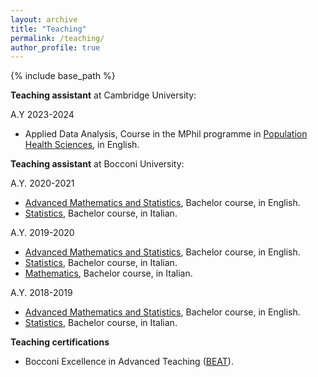 ```yaml
---
layout: archive
title: "Teaching"
permalink: /teaching/
author_profile: true
---
```


{% include base_path %}

**Teaching assistant** at Cambridge University:

A.Y 2023-2024
* Applied Data Analysis, Course in the MPhil programme in [Population Health Sciences](https://www.postgraduate.study.cam.ac.uk/courses/directory/cvphmpphs), in English.


**Teaching assistant** at Bocconi University:

A.Y. 2020-2021
* [Advanced Mathematics and Statistics](http://didattica.unibocconi.eu/ts/tsn_anteprima.php?cod_ins=30408&anno=2021&IdPag=6351), Bachelor course, in English.
* [Statistics](http://didattica.unibocconi.eu/ts/tsn_anteprima.php?cod_ins=30001&anno=2021&IdPag=6351), Bachelor course, in Italian.


A.Y. 2019-2020
* [Advanced Mathematics and Statistics](http://didattica.unibocconi.eu/ts/tsn_anteprima.php?IdPag=6164&anno=2020&cod_ins=30408), Bachelor course, in English.
* [Statistics](http://didattica.unibocconi.eu/ts/tsn_anteprima.php?cod_ins=30001&anno=2020&ric_cdl=TR01&IdPag=6203), Bachelor course, in Italian.
* [Mathematics](http://didattica.unibocconi.eu/ts/tsn_anteprima.php?cod_ins=30062&anno=2020&IdPag=6203), Bachelor course, in Italian.


A.Y. 2018-2019
* [Advanced Mathematics and Statistics](http://didattica.unibocconi.eu/ts/tsn_anteprima.php?IdPag=6164&anno=2019&cod_ins=30408), Bachelor course, in English.
* [Statistics](http://didattica.unibocconi.eu/ts/tsn_anteprima.php?cod_ins=30001&anno=2019&ric_cdl=TR01&IdPag=6162), Bachelor course, in Italian.


**Teaching certifications**
* Bocconi Excellence in Advanced Teaching ([BEAT](https://bestr.it/award/show/5a66da595a02170a83ccaed59df77476eb5eaf18)).


